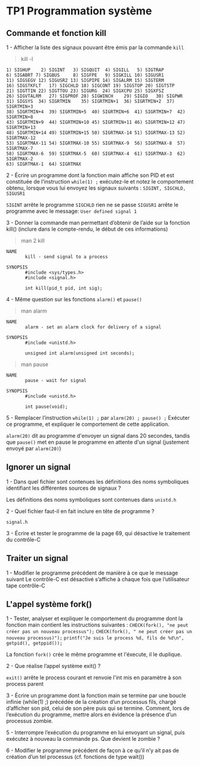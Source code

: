 # TP1 Programmation système

## Commande et fonction kill

1 - Afficher la liste des signaux pouvant être émis par la commande `kill`

> kill -l

```
1) SIGHUP	 2) SIGINT	 3) SIGQUIT	 4) SIGILL	 5) SIGTRAP
6) SIGABRT 7) SIGBUS	 8) SIGFPE	 9) SIGKILL	10) SIGUSR1
11) SIGSEGV	12) SIGUSR2	13) SIGPIPE	14) SIGALRM	15) SIGTERM
16) SIGSTKFLT	17) SIGCHLD	18) SIGCONT	19) SIGSTOP	20) SIGTSTP
21) SIGTTIN	22) SIGTTOU	23) SIGURG	24) SIGXCPU	25) SIGXFSZ
26) SIGVTALRM	27) SIGPROF	28) SIGWINCH	29) SIGIO	30) SIGPWR
31) SIGSYS	34) SIGRTMIN	35) SIGRTMIN+1	36) SIGRTMIN+2	37) SIGRTMIN+3
38) SIGRTMIN+4	39) SIGRTMIN+5	40) SIGRTMIN+6	41) SIGRTMIN+7	42) SIGRTMIN+8
43) SIGRTMIN+9	44) SIGRTMIN+10	45) SIGRTMIN+11	46) SIGRTMIN+12	47) SIGRTMIN+13
48) SIGRTMIN+14	49) SIGRTMIN+15	50) SIGRTMAX-14	51) SIGRTMAX-13	52) SIGRTMAX-12
53) SIGRTMAX-11	54) SIGRTMAX-10	55) SIGRTMAX-9	56) SIGRTMAX-8	57) SIGRTMAX-7
58) SIGRTMAX-6	59) SIGRTMAX-5	60) SIGRTMAX-4	61) SIGRTMAX-3	62) SIGRTMAX-2
63) SIGRTMAX-1	64) SIGRTMAX
```

2 - Écrire un programme dont la fonction main affiche son PID et est constituée de l’instruction `while(1) ;` exécutez-le et notez le comportement obtenu, lorsque vous lui envoyez les signaux suivants : `SIGINT, SIGCHLD, SIGUSR1`

`SIGINT` arrête le programme
`SIGCHLD` rien ne se passe
`SIGUSR1` arrête le programme avec le message: `User defined signal 1`

3 - Donner la commande man permettant d’obtenir de l’aide sur la fonction kill() (inclure dans le compte-rendu, le début de ces informations)

> man 2 kill

```
NAME
       kill - send signal to a process

SYNOPSIS
       #include <sys/types.h>
       #include <signal.h>

       int kill(pid_t pid, int sig);
```

4 - Même question sur les fonctions `alarm()` et `pause()`

> man alarm

```
NAME
       alarm - set an alarm clock for delivery of a signal

SYNOPSIS
       #include <unistd.h>

       unsigned int alarm(unsigned int seconds);
```


> man pause

```
NAME
       pause - wait for signal

SYNOPSIS
       #include <unistd.h>

       int pause(void);
```

5 - Remplacer l’instruction `while(1) ;` par `alarm(20) ; pause() ;` Exécuter ce programme, et expliquer le comportement de cette application.

`alarm(20)` dit au programme d'envoyer un signal dans 20 secondes, tandis que `pause()` met en pause le programme en attente d'un signal (justement envoyé par `alarm(20)`)

## Ignorer un signal

1 - Dans quel fichier sont contenues les définitions des noms symboliques identifiant les différentes sources de signaux ?

Les définitions des noms symboliques sont contenues dans `unistd.h`

2 - Quel fichier faut-il en fait inclure en tête de programme ?

`signal.h`

3 - Écrire et tester le programme de la page 69, qui désactive le traitement du contrôle-C

## Traiter un signal

1 - Modifier le programme précédent de manière à ce que le message suivant Le contrôle-C est désactivé s’affiche à chaque fois que l’utilisateur tape contrôle-C

## L'appel système fork()

1 - Tester, analyser et expliquer le comportement du programme dont la fonction main contient les instructions suivantes :
`CHECK(fork(), "ne peut créer pas un nouveau processus");`
`CHECK(fork(), " ne peut créer pas un nouveau processus)");`
`printf("Je suis le process %d, fils de %d\n", getpid(), getppid());`

La fonction `fork()` crée le même programme et l'éxecute, il le duplique.

2 - Que réalise l’appel système exit() ?

`exit()` arrête le process courant et renvoie l'int mis en paramètre à son process parent

3 - Écrire un programme dont la fonction main se termine par une boucle infinie (while(1) ;) précédée de la création d’un processus fils, chargé d’afficher son pid, celui de son père puis qui se termine.
Comment, lors de l’exécution du programme, mettre alors en évidence la présence d’un processus zombie.



5 - Interrompre l’exécution du programme en lui envoyant un signal, puis exécutez à nouveau la commande ps. Que devient le zombie ?


6 - Modifier le programme précédent de façon à ce qu’il n’y ait pas de création d’un tel processus (cf. fonctions de type wait())
